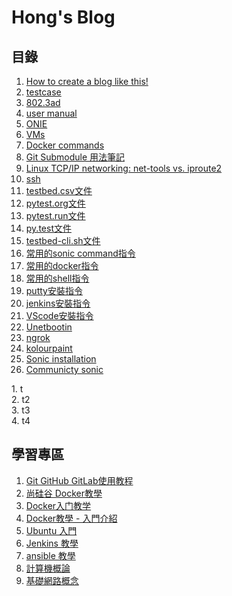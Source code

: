 #  Hong's Blog

## 目錄
       
   1. [How to create a blog like this!](https://jian-hong-wu.github.io/blog/createblog/)
   2. [testcase](https://jian-hong-wu.github.io/blog/testcase/)
   3. [802.3ad](https://jian-hong-wu.github.io/blog/802.3ad/)
   4. [user manual](https://jian-hong-wu.github.io/blog/user_manual/)
   5. [ONIE](https://jian-hong-wu.github.io/blog/ONIE/)
   6. [VMs](https://jian-hong-wu.github.io/blog/VMs/)
   7. [Docker commands](https://jian-hong-wu.github.io/blog/Docker_commands/)
   8. [Git Submodule 用法筆記](https://blog.chh.tw/posts/git-submodule/)
   9. [Linux TCP/IP networking: net-tools vs. iproute2](https://www.xmodulo.com/linux-tcpip-networking-net-tools-iproute2.html)
   10. [ssh](https://jian-hong-wu.github.io/blog/ssh/)
   11. [testbed.csv文件](https://github.com/jian-hong-wu/blog/blob/gh-pages/testbed.csv/testbed.csv/)
   12. [pytest.org文件](https://jian-hong-wu.github.io/blog/pytest.org/)
   13. [pytest.run文件](https://jian-hong-wu.github.io/blog/pytest.run/)
   14. [py.test文件](https://jian-hong-wu.github.io/blog/py.test/)
   15. [testbed-cli.sh文件](https://jian-hong-wu.github.io/blog/testbed-cli.sh/)
   16. [常用的sonic command指令](https://jian-hong-wu.github.io/blog/sonic_command/)
   17. [常用的docker指令](https://jian-hong-wu.github.io/blog/docker/)
   18. [常用的shell指令](https://jian-hong-wu.github.io/blog/shell/)
   19. [putty安裝指令](https://jian-hong-wu.github.io/blog/putty/)
   20. [jenkins安裝指令](https://jian-hong-wu.github.io/blog/jenkins/)
   21. [VScode安裝指令](https://jian-hong-wu.github.io/blog/VScode/)
   22. [Unetbootin](https://jian-hong-wu.github.io/blog/Unetbootin/)
   23. [ngrok](https://zoejoyuliao.medium.com/%E9%80%8F%E9%81%8E-github-webhook-%E8%A7%B8%E7%99%BC%E6%9C%AC%E5%9C%B0-jenkins-pipeline-%E8%AE%93%E4%BD%A0-push-code-%E5%88%B0-github-%E5%B0%B1%E6%9C%83%E8%87%AA%E5%8B%95%E8%B7%91-ci-cd-7c4bd7a22446)
   24. [kolourpaint](https://jian-hong-wu.github.io/blog/kolourpaint4/)
   25. [Sonic installation](https://jian-hong-wu.github.io/blog/sonic_install)
   26. [Communicty sonic](https://jian-hong-wu.github.io/blog/sonic_comm)
  

<div class="row">
  <div class="column">
         1. t </br>
       2. t2 </br> 
  </div>
  <div class="column">
       3. t3 </br>
       4. t4 </br>
  </div>
</div>

## 學習專區
   1. [Git GitHub GitLab使用教程](https://www.youtube.com/watch?v=usgghEA_BEk&list=PL5eFspCU9xDe4Gz0LotCdRg5V68AD3icH&index=1)
   2. [尚硅谷 Docker教學](https://www.youtube.com/watch?v=37b3cWIIxUg&list=PLmOn9nNkQxJFX0YVLDw5EMUL-4cVzXL33&index=1)
   3. [Docker入门教学](https://www.youtube.com/watch?v=bumV64OfLCs&list=PLliocbKHJNwubNT2oK-xlB1GXTXuLFb0I)
   4. [Docker教學 - 入門介紹](https://www.youtube.com/watch?v=pa1Zao1Hy2c&list=PLVVMQF8vWNCJnlO0Y34AE_1AgCapldp38)
   5. [Ubuntu 入門](https://www.youtube.com/watch?v=u6-IMozWQG0&list=PLkmkNssEXKuxfpeezLrnmHsUoJRJzWVui&index=1)
   6. [Jenkins 教學](https://www.youtube.com/watch?v=SbMabIXQd_A&list=PLmOn9nNkQxJE_3wrOfHdL1dWRY6CCHBnh)
   7. [ansible 教學](https://www.youtube.com/watch?v=4lIi8d6m27c&list=PLOfJyn_hHwP_ATbd7GkDobQUiA2i7jLhN&index=1)
   8. [計算機概論](http://linux.vbird.org/linux_basic/0105computers.php)
   9. [基礎網路概念](http://linux.vbird.org/linux_server/0110network_basic.php)
